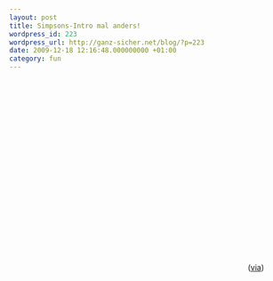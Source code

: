 ```yaml
---
layout: post
title: Simpsons-Intro mal anders!
wordpress_id: 223
wordpress_url: http://ganz-sicher.net/blog/?p=223
date: 2009-12-18 12:16:48.000000000 +01:00
category: fun
---
```

<object classid="clsid:d27cdb6e-ae6d-11cf-96b8-444553540000" width="425" height="344" codebase="http://download.macromedia.com/pub/shockwave/cabs/flash/swflash.cab#version=6,0,40,0"><param name="allowFullScreen" value="true" /><param name="allowscriptaccess" value="always" /><param name="src" value="http://www.youtube.com/v/U1XHzHE_fHM&amp;hl=de_DE&amp;fs=1&amp;" /><param name="allowfullscreen" value="true" /><embed type="application/x-shockwave-flash" width="425" height="344" src="http://www.youtube.com/v/U1XHzHE_fHM&amp;hl=de_DE&amp;fs=1&amp;" allowscriptaccess="always" allowfullscreen="true"></embed></object>
([via](http://urban-ronin.com/post/278366566))
